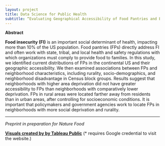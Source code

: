 ```yaml
---
layout: project
title: Data Science for Public Health
subtitle: “Evaluating Geographical Accessibility of Food Pantries and Banks in the U.S.”
---
```


**Abstract**

**Food insecurity (FI)** is an important social determinant of health, impacting more than 10% of the US population. Food pantries (FPs) directly address FI and often work with state, tribal, and local health and safety regulations with which organizations must comply to provide food to families. In this study, we identified current distributions of FPs in the continental US and their geographic accessibility. We then examined associations between FPs and neighborhood characteristics, including rurality, socio-demographics, and neighborhood disadvantage in Census block groups. Results suggest that neighborhoods with higher area deprivation did not have greater accessibility to FPs than neighborhoods with comparatively lower deprivation. FPs in rural areas were located farther away from residents than in urban areas, after controlling for socioeconomic conditions. It is important that policymakers and government agencies work to locate FPs in neighborhoods with more social deprivation and rurality.

----------------------------

*Preprint in preparation for Nature Food*

[**Visuals created by by Tableau Public**](https://sites.google.com/view/umassbionlp-public-health/projects/food-pantry) (* requires Google credential to visit the website.)